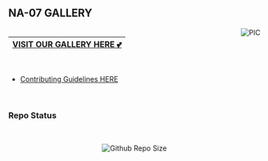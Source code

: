 ## NA-07 GALLERY

<img align="right" alt="PIC" src="https://github.com/0AIB/images/blob/master/images/gallery.png?raw=true"/>


### <div align="center">

|[VISIT OUR GALLERY HERE 💕](https://NA-07.github.io/NA-07Gallery/) </div>
|---

<br>

- [Contributing Guidelines HERE](https://github.com/NA-07/NA-07Gallery/blob/master/Guidelines.md)
<br>

### Repo Status 
<br>

<div align="center">

![Github Repo Size](https://img.shields.io/github/repo-size/NA-07/NA-07Gallery?style=for-the-badge&color=aqua)



